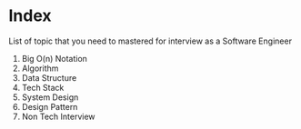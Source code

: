 # Index
List of topic that you need to mastered for interview as a Software Engineer

1. Big O(n) Notation
2. Algorithm
3. Data Structure
4. Tech Stack
5. System Design
6. Design Pattern
7. Non Tech Interview
